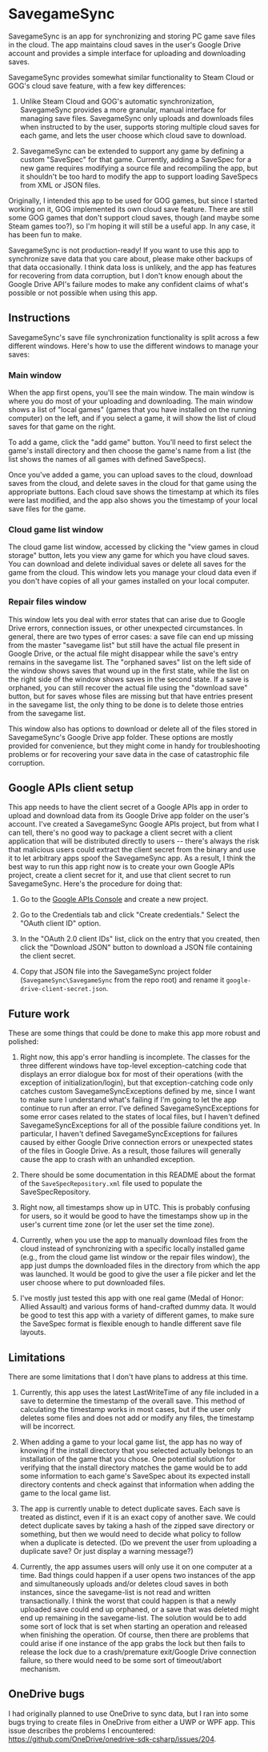 # SavegameSync

SavegameSync is an app for synchronizing and storing PC game save files in the
cloud. The app maintains cloud saves in the user's Google Drive account and
provides a simple interface for uploading and downloading saves.

SavegameSync provides somewhat similar functionality to Steam Cloud or GOG's
cloud save feature, with a few key differences:

1. Unlike Steam Cloud and GOG's automatic synchronization, SavegameSync
provides a more granular, manual interface for managing save files.
SavegameSync only uploads and downloads files when instructed to by the user,
supports storing multiple cloud saves for each game, and lets the user choose
which cloud save to download.

2. SavegameSync can be extended to support any game by defining a custom
"SaveSpec" for that game. Currently, adding a SaveSpec for a new game requires
modifying a source file and recompiling the app, but it shouldn't be too hard
to modify the app to support loading SaveSpecs from XML or JSON files.

Originally, I intended this app to be used for GOG games, but since I started
working on it, GOG implemented its own cloud save feature. There are still some
GOG games that don't support cloud saves, though (and maybe some Steam games
too?), so I'm hoping it will still be a useful app. In any case, it has been
fun to make.

SavegameSync is not production-ready! If you want to use this app to
synchronize save data that you care about, please make other backups of that
data occasionally. I think data loss is unlikely, and the app has features for
recovering from data corruption, but I don't know enough about the Google Drive
API's failure modes to make any confident claims of what's possible or not
possible when using this app.

## Instructions

SavegameSync's save file synchronization functionality is split across a few
different windows. Here's how to use the different windows to manage your
saves:

### Main window

When the app first opens, you'll see the main window. The main window is where
you do most of your uploading and downloading. The main window shows a list of
"local games" (games that you have installed on the running computer) on the
left, and if you select a game, it will show the list of cloud saves for that
game on the right.

To add a game, click the "add game" button. You'll need to first select the
game's install directory and then choose the game's name from a list (the list
shows the names of all games with defined SaveSpecs).

Once you've added a game, you can upload saves to the cloud, download saves
from the cloud, and delete saves in the cloud for that game using the
appropriate buttons. Each cloud save shows the timestamp at which its files
were last modified, and the app also shows you the timestamp of your local save
files for the game.

### Cloud game list window

The cloud game list window, accessed by clicking the "view games in cloud
storage" button, lets you view any game for which you have cloud saves. You can
download and delete individual saves or delete all saves for the game from the
cloud. This window lets you manage your cloud data even if you don't have
copies of all your games installed on your local computer.

### Repair files window

This window lets you deal with error states that can arise due to Google Drive
errors, connection issues, or other unexpected circumstances. In general, there
are two types of error cases: a save file can end up missing from the master
"savegame list" but still have the actual file present in Google Drive, or the
actual file might disappear while the save's entry remains in the savegame
list. The "orphaned saves" list on the left side of the window shows saves that
wound up in the first state, while the list on the right side of the window
shows saves in the second state. If a save is orphaned, you can still recover
the actual file using the "download save" button, but for saves whose files are
missing but that have entries present in the savegame list, the only thing to
be done is to delete those entries from the savegame list.

This window also has options to download or delete all of the files stored in
SavegameSync's Google Drive app folder. These options are mostly provided for
convenience, but they might come in handy for troubleshooting problems or for
recovering your save data in the case of catastrophic file corruption.

## Google APIs client setup

This app needs to have the client secret of a Google APIs app in order to
upload and download data from its Google Drive app folder on the user's
account. I've created a SavegameSync Google APIs project, but from what I can
tell, there's no good way to package a client secret with a client application
that will be distributed directly to users -- there's always the risk that
malicious users could extract the client secret from the binary and use it to
let arbitrary apps spoof the SavegameSync app. As a result, I think the best
way to run this app right now is to create your own Google APIs project, create
a client secret for it, and use that client secret to run SavegameSync. Here's
the procedure for doing that:

1. Go to the [Google APIs Console](https://console.developers.google.com/apis/)
and create a new project.

2. Go to the Credentials tab and click "Create credentials." Select the "OAuth
client ID" option.

3. In the "OAuth 2.0 client IDs" list, click on the entry that you created,
then click the "Download JSON" button to download a JSON file containing the
client secret.

4. Copy that JSON file into the SavegameSync project folder
(`SavegameSync\SavegameSync` from the repo root) and rename it
`google-drive-client-secret.json`.

## Future work

These are some things that could be done to make this app more robust and
polished:

1. Right now, this app's error handling is incomplete. The classes for the
three different windows have top-level exception-catching code that displays an
error dialogue box for most of their operations (with the exception of
initialization/login), but that exception-catching code only catches custom
SavegameSyncExceptions defined by me, since I want to make sure I understand
what's failing if I'm going to let the app continue to run after an error. I've
defined SavegameSyncExceptions for some error cases related to the states of
local files, but I haven't defined SavegameSyncExceptions for all of the
possible failure conditions yet. In particular, I haven't defined
SavegameSyncExceptions for failures caused by either Google Drive connection
errors or unexpected states of the files in Google Drive. As a result, those
failures will generally cause the app to crash with an unhandled exception.

2. There should be some documentation in this README about the format of the
`SaveSpecRepository.xml` file used to populate the SaveSpecRepository.

3. Right now, all timestamps show up in UTC. This is probably confusing for
users, so it would be good to have the timestamps show up in the user's current
time zone (or let the user set the time zone).

4. Currently, when you use the app to manually download files from the cloud
instead of synchronizing with a specific locally installed game (e.g., from the
cloud game list window or the repair files window), the app just dumps the
downloaded files in the directory from which the app was launched. It would be
good to give the user a file picker and let the user choose where to put
downloaded files.

5. I've mostly just tested this app with one real game (Medal of Honor: Allied
Assault) and various forms of hand-crafted dummy data. It would be good to test
this app with a variety of different games, to make sure the SaveSpec format is
flexible enough to handle different save file layouts.

## Limitations

There are some limitations that I don't have plans to address at this time.

1. Currently, this app uses the latest LastWriteTime of any file included in a
save to determine the timestamp of the overall save. This method of calculating
the timestamp works in most cases, but if the user only deletes some files and
does not add or modify any files, the timestamp will be incorrect.

2. When adding a game to your local game list, the app has no way of knowing if
the install directory that you selected actually belongs to an installation of
the game that you chose. One potential solution for verifying that the install
directory matches the game would be to add some information to each game's
SaveSpec about its expected install directory contents and check against that
information when adding the game to the local game list.

3. The app is currently unable to detect duplicate saves. Each save is treated
as distinct, even if it is an exact copy of another save. We could detect
duplicate saves by taking a hash of the zipped save directory or something, but
then we would need to decide what policy to follow when a duplicate is
detected. (Do we prevent the user from uploading a duplicate save? Or just
display a warning message?)

4. Currently, the app assumes users will only use it on one computer at a time.
Bad things could happen if a user opens two instances of the app and
simultaneously uploads and/or deletes cloud saves in both instances, since the
savegame-list is not read and written transactionally. I think the worst that
could happen is that a newly uploaded save could end up orphaned, or a save
that was deleted might end up remaining in the savegame-list. The solution
would be to add some sort of lock that is set when starting an operation and
released when finishing the operation. Of course, then there are problems that
could arise if one instance of the app grabs the lock but then fails to release
the lock due to a crash/premature exit/Google Drive connection failure, so
there would need to be some sort of timeout/abort mechanism.

## OneDrive bugs

I had originally planned to use OneDrive to sync data, but I ran into some bugs
trying to create files in OneDrive from either a UWP or WPF app. This issue
describes the problems I encountered:
https://github.com/OneDrive/onedrive-sdk-csharp/issues/204.
